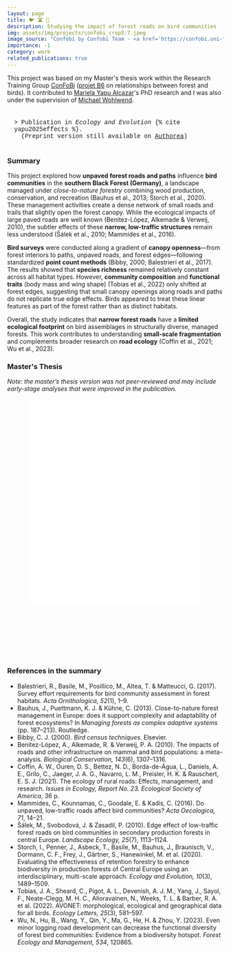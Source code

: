 ```yaml
---
layout: page
title: 🐦 🛣️ 🌲
description: Studying the impact of forest roads on bird communities
img: assets/img/projects/confobi_crop5:7.jpeg
image_source: "Confobi by Confobi Team - <a href='https://confobi.uni-freiburg.de/en/projects'>Confobi</a>"
importance: -1
category: work
related_publications: true
---
```


This project was based on my Master's thesis work within the Research Training Group [ConFoBi](https://confobi.uni-freiburg.de/en) ([projet B6](https://confobi.uni-freiburg.de/en/projects/bird-forest-relationships-b6) on relationships between forest and birds). It contributed to [Mariela Yapu Alcazar](https://www.researchgate.net/profile/Mariela-Yapu-Alcazar)'s PhD research and I was also under the supervision of [Michael Wohlwend](https://www.researchgate.net/profile/Michael-Wohlwend). 

<div style="border: 1px solid var(--global-theme-color); border-radius: 20px; background: var(--global-code-bg-color); padding: 16px; margin: 20px 0; font-family: Consolas, 'Liberation Mono', Menlo, Courier, monospace; font-size: 1em; color: var(--global-text-color);">
  > Publication in <i>Ecology and Evolution</i> {% cite yapu2025effects %}. <br>
  &nbsp;&nbsp;(Preprint version still available on <a href="https://doi.org/10.22541/au.174617643.38377034/v1">Authorea</a>)
</div>

### Summary

This project explored how **unpaved forest roads and paths** influence **bird communities** in the **southern Black Forest (Germany)**, a landscape managed under *close-to-nature forestry* combining wood production, conservation, and recreation (Bauhus et al., 2013; Storch et al., 2020). These management activities create a dense network of small roads and trails that slightly open the forest canopy. While the ecological impacts of large paved roads are well known (Benítez-López, Alkemade & Verweij, 2010), the subtler effects of these **narrow, low-traffic structures** remain less understood (Šálek et al., 2010; Mammides et al., 2016).

**Bird surveys** were conducted along a gradient of **canopy openness**—from forest interiors to paths, unpaved roads, and forest edges—following standardized **point count methods** (Bibby, 2000; Balestrieri et al., 2017). The results showed that **species richness** remained relatively constant across all habitat types. However, **community composition** and **functional traits** (body mass and wing shape) (Tobias et al., 2022) only shifted at forest edges, suggesting that small canopy openings along roads and paths do not replicate true edge effects. Birds appeared to treat these linear features as part of the forest rather than as distinct habitats.

Overall, the study indicates that **narrow forest roads** have a **limited ecological footprint** on bird assemblages in structurally diverse, managed forests. This work contributes to understanding **small-scale fragmentation** and complements broader research on **road ecology** (Coffin et al., 2021; Wu et al., 2023).


### Master's Thesis

*Note: the master’s thesis version was not peer-reviewed and may include early-stage analyses that were improved in the publication.*


<div style="display: flex; justify-content: center; width: 100%;">
  <div style="width: 80%; height: 600px;">
    <iframe src="/assets/pdf/BENERRADI-MScThesis-2023-M2BEE_APT.pdf" style="width: 100%; height: 80%;" frameborder="0">
      <p>Your browser does not support iframes. You can <a href="/assets/pdf/BENERRADI-MScThesis-2023-M2BEE_APT.pdf">download the PDF</a> instead.</p>
    </iframe>
  </div>
</div>


### References in the summary

* Balestrieri, R., Basile, M., Posillico, M., Altea, T. & Matteucci, G. (2017). Survey effort requirements for bird community assessment in forest habitats. *Acta Ornithologica, 52*(1), 1–9.
* Bauhus, J., Puettmann, K. J. & Kühne, C. (2013). Close-to-nature forest management in Europe: does it support complexity and adaptability of forest ecosystems? In *Managing forests as complex adaptive systems* (pp. 187–213). Routledge.
* Bibby, C. J. (2000). *Bird census techniques*. Elsevier.
* Benítez-López, A., Alkemade, R. & Verweij, P. A. (2010). The impacts of roads and other infrastructure on mammal and bird populations: a meta-analysis. *Biological Conservation, 143*(6), 1307–1316.
* Coffin, A. W., Ouren, D. S., Bettez, N. D., Borda-de-Água, L., Daniels, A. E., Grilo, C., Jaeger, J. A. G., Navarro, L. M., Preisler, H. K. & Rauschert, E. S. J. (2021). The ecology of rural roads: Effects, management, and research. *Issues in Ecology, Report No. 23. Ecological Society of America*, 36 p.
* Mammides, C., Kounnamas, C., Goodale, E. & Kadis, C. (2016). Do unpaved, low-traffic roads affect bird communities? *Acta Oecologica, 71*, 14–21.
* Šálek, M., Svobodová, J. & Zasadil, P. (2010). Edge effect of low-traffic forest roads on bird communities in secondary production forests in central Europe. *Landscape Ecology, 25*(7), 1113–1124.
* Storch, I., Penner, J., Asbeck, T., Basile, M., Bauhus, J., Braunisch, V., Dormann, C. F., Frey, J., Gärtner, S., Hanewinkel, M. et al. (2020). Evaluating the effectiveness of retention forestry to enhance biodiversity in production forests of Central Europe using an interdisciplinary, multi-scale approach. *Ecology and Evolution, 10*(3), 1489–1509.
* Tobias, J. A., Sheard, C., Pigot, A. L., Devenish, A. J. M., Yang, J., Sayol, F., Neate-Clegg, M. H. C., Alioravainen, N., Weeks, T. L. & Barber, R. A. et al. (2022). AVONET: morphological, ecological and geographical data for all birds. *Ecology Letters, 25*(3), 581–597.
* Wu, N., Hu, B., Wang, Y., Qin, Y., Ma, G., He, H. & Zhou, Y. (2023). Even minor logging road development can decrease the functional diversity of forest bird communities: Evidence from a biodiversity hotspot. *Forest Ecology and Management, 534*, 120865.
